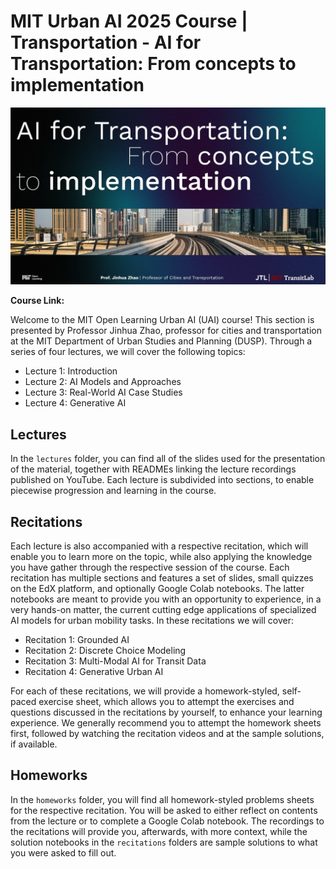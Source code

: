 # MIT Urban AI 2025 Course | Transportation - AI for Transportation: From concepts to implementation

![Course Title Page](./lectures/lecture_title_page.jpg)

**Course Link:** 

Welcome to the MIT Open Learning Urban AI (UAI) course! This section is presented by Professor Jinhua Zhao, professor for cities and transportation at the MIT Department of Urban Studies and Planning (DUSP). Through a series of four lectures, we will cover the following topics:

- Lecture 1: Introduction 
- Lecture 2: AI Models and Approaches
- Lecture 3: Real-World AI Case Studies
- Lecture 4: Generative AI

## Lectures

In the `lectures` folder, you can find all of the slides used for the presentation of the material, together with READMEs linking the lecture recordings published on YouTube. Each lecture is subdivided into sections, to enable piecewise progression and learning in the course.

## Recitations

Each lecture is also accompanied with a respective recitation, which will enable you to learn more on the topic, while also applying the knowledge you have gather through the respective session of the course. Each recitation has multiple sections and features a set of slides, small quizzes on the EdX platform, and optionally Google Colab notebooks. The latter notebooks are meant to provide you with an opportunity to experience, in a very hands-on matter, the current cutting edge applications of specialized AI models for urban mobility tasks. In these recitations we will cover:

- Recitation 1: Grounded AI
- Recitation 2: Discrete Choice Modeling
- Recitation 3: Multi-Modal AI for Transit Data
- Recitation 4: Generative Urban AI

For each of these recitations, we will provide a homework-styled, self-paced exercise sheet, which allows you to attempt the exercises and questions discussed in the recitations by yourself, to enhance your learning experience. We generally recommend you to attempt the homework sheets first, followed by watching the recitation videos and at the sample solutions, if available.

## Homeworks

In the `homeworks` folder, you will find all homework-styled problems sheets for the respective recitation. You will be asked to either reflect on contents from the lecture or to complete a Google Colab notebook. The recordings to the recitations will provide you, afterwards, with more context, while the solution notebooks in the `recitations` folders are sample solutions to what you were asked to fill out. 



